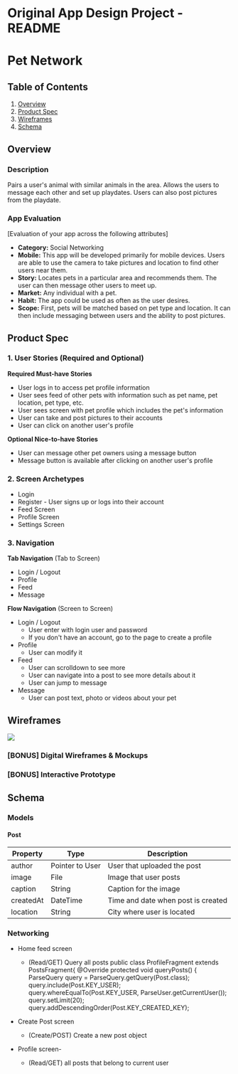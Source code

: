 Original App Design Project - README
===
#     Pet Network

## Table of Contents
1. [Overview](#Overview)
1. [Product Spec](#Product-Spec)
1. [Wireframes](#Wireframes)
2. [Schema](#Schema)

## Overview
### Description
Pairs a user's animal with similar animals in the area. Allows the users to message each other and set up playdates. Users can also post pictures from the playdate.

### App Evaluation
[Evaluation of your app across the following attributes]
- **Category:** Social Networking
- **Mobile:** This app will be developed primarily for mobile devices. Users are able to use the camera to take pictures and location to find other users near them.
- **Story:** Locates pets in a particular area and recommends them. The user can then message other users to meet up.
- **Market:** Any individual with a pet.
- **Habit:** The app could be used as often as the user desires.
- **Scope:** First, pets will be matched based on pet type and location. It can then include messaging between users and the ability to post pictures.

## Product Spec

### 1. User Stories (Required and Optional)

**Required Must-have Stories**

* User logs in to access pet profile information
* User sees feed of other pets with information such as pet name, pet location, pet type, etc.
* User sees screen with pet profile which includes the pet's information
* User can take and post pictures to their accounts
* User can click on another user's profile

**Optional Nice-to-have Stories**

* User can message other pet owners using a message button
* Message button is available after clicking on another user's profile

### 2. Screen Archetypes

* Login 
* Register - User signs up or logs into their account
* Feed Screen
* Profile Screen
* Settings Screen

### 3. Navigation

**Tab Navigation** (Tab to Screen)

* Login / Logout
* Profile
* Feed
* Message

**Flow Navigation** (Screen to Screen)

* Login / Logout
   * User enter with login user and password
   * If you don't have an account, go to the page to create a profile
* Profile
   * User can modify it
* Feed
    * User can scrolldown to see more
    * User can navigate into a post to see more details about it
    * User can jump to message 
* Message
    * User can post text, photo or videos about your pet 

## Wireframes
![](https://i.imgur.com/5bcRTka.jpg)


### [BONUS] Digital Wireframes & Mockups

### [BONUS] Interactive Prototype

## Schema 

### Models

#### Post

   |Property|Type|Description|
   |---|---|---|
   |author|Pointer to User|User that uploaded the post|
   |image|File|Image that user posts|
   |caption|String|Caption for the image|
   |createdAt|DateTime|Time and date when post is created|
   |location|String|City where user is located|
   

### Networking
- Home feed screen 
    - (Read/GET) Query all posts
public class ProfileFragment extends PostsFragment{
    @Override
    protected void queryPosts() {
        ParseQuery<Post> query = ParseQuery.getQuery(Post.class);
        query.include(Post.KEY_USER);
        query.whereEqualTo(Post.KEY_USER, ParseUser.getCurrentUser());
        query.setLimit(20);
        query.addDescendingOrder(Post.KEY_CREATED_KEY);
        
- Create Post screen 
    - (Create/POST) Create a new post object
- Profile screen-
    - (Read/GET) all posts that belong to current user
